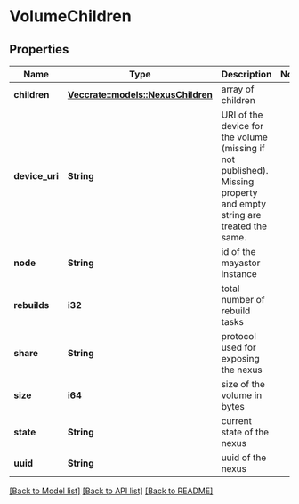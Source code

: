 # VolumeChildren

## Properties

Name | Type | Description | Notes
------------ | ------------- | ------------- | -------------
**children** | [**Vec<crate::models::NexusChildren>**](Nexus_children.md) | array of children | 
**device_uri** | **String** | URI of the device for the volume (missing if not published).  Missing property and empty string are treated the same. | 
**node** | **String** | id of the mayastor instance | 
**rebuilds** | **i32** | total number of rebuild tasks | 
**share** | **String** | protocol used for exposing the nexus | 
**size** | **i64** | size of the volume in bytes | 
**state** | **String** | current state of the nexus | 
**uuid** | **String** | uuid of the nexus | 

[[Back to Model list]](../README.md#documentation-for-models) [[Back to API list]](../README.md#documentation-for-api-endpoints) [[Back to README]](../README.md)


